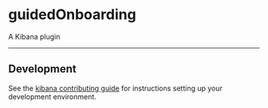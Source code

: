# guidedOnboarding

A Kibana plugin

---

## Development

See the [kibana contributing guide](https://github.com/elastic/kibana/blob/main/CONTRIBUTING.md) for instructions setting up your development environment.
